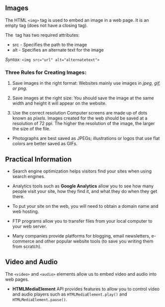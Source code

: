 ## Images

The HTML `<img>` tag is used to embed an image in a web page. It is an empty tag (does not have a closing tag).

The <img> tag has two required attributes:

- src - Specifies the path to the image
- alt - Specifies an alternate text for the image

*Syntax:*
`<img src="url" alt="alternatetext">`

### Three Rules for Creating Images:

1. Save images in the right format: Websites mainly use images in *jpeg, gif, or png*.

2. Save images at the right size: You should save the image at the same width and height it will appear on the website.

3. Use the correct resolution Computer screens are made up of dots known as *pixels*. Images created for the web should be saved at a resolution of 72 ppi. The higher the resolution of the image, the larger the size of the file.

- Photographs are best saved as JPEGs; illustrations or logos that use flat colors are better saved as GIFs.


## Practical Information

- Search engine optimization helps visitors find your sites when using search engines.

- Analytics tools such as **Google Analytics** allow you to see how many people visit your site, how they find it, and what they do when they get there.

- To put your site on the web, you will need to obtain a domain name and web hosting.

- FTP programs allow you to transfer files from your local computer to your web server.

- Many companies provide platforms for blogging, email newsletters, e-commerce and other popular website tools (to save you writing them from scratch).


## Video and Audio

The `<video>` and `<audio>` elements allow us to embed video and audio into web pages. 

- **HTMLMediaElement** API provides features to allow you to control video and audio players such as `HTMLMediaElement.play()` and `HTMLMediaElement.pause()`. 
